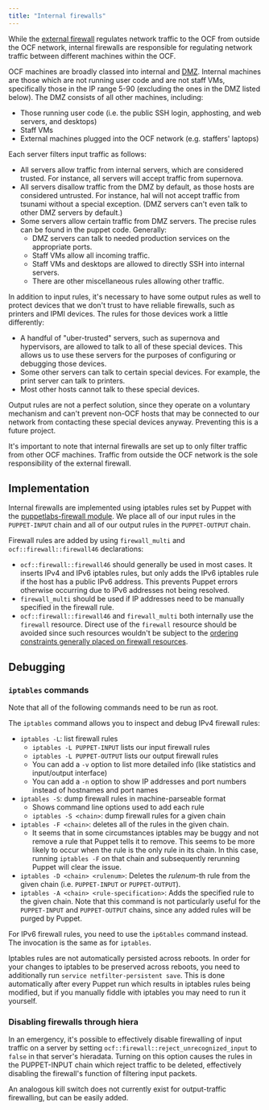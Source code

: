 ```yaml
---
title: "Internal firewalls"
---
```


While the [external firewall](/docs/staff/backend/firewall) regulates network
traffic to the OCF from outside the OCF network, internal firewalls are
responsible for regulating network traffic between different machines within the
OCF.

OCF machines are broadly classed into internal and [DMZ][dmz]. Internal machines
are those which are not running user code and are not staff VMs, specifically
those in the IP range 5-90 (excluding the ones in the DMZ listed below). The DMZ
consists of all other machines, including:

 * Those running user code (i.e. the public SSH login, apphosting, and web
   servers, and desktops)
 * Staff VMs
 * External machines plugged into the OCF network (e.g. staffers' laptops)

Each server filters input traffic as follows:

 * All servers allow traffic from internal servers, which are considered
   trusted. For instance, all servers will accept traffic from supernova.
 * All servers disallow traffic from the DMZ by default, as those hosts are
   considered untrusted. For instance, hal will not accept traffic from tsunami
   without a special exception. (DMZ servers can't even talk to other DMZ
   servers by default.)
 * Some servers allow certain traffic from DMZ servers. The precise rules can be
   found in the puppet code. Generally:
    * DMZ servers can talk to needed production services on the appropriate
      ports.
    * Staff VMs allow all incoming traffic.
    * Staff VMs and desktops are allowed to directly SSH into internal servers.
    * There are other miscellaneous rules allowing other traffic.

In addition to input rules, it's necessary to have some output rules as well to
protect devices that we don't trust to have reliable firewalls, such as printers
and IPMI devices. The rules for those devices work a little differently:

 * A handful of "uber-trusted" servers, such as supernova and hypervisors, are
   allowed to talk to all of these special devices. This allows us to use these
   servers for the purposes of configuring or debugging those devices.
 * Some other servers can talk to certain special devices. For example, the
   print server can talk to printers.
 * Most other hosts cannot talk to these special devices.

Output rules are not a perfect solution, since they operate on a voluntary
mechanism and can't prevent non-OCF hosts that may be connected to our network
from contacting these special devices anyway. Preventing this is a future
project.

It's important to note that internal firewalls are set up to only filter traffic
from other OCF machines. Traffic from outside the OCF network is the sole
responsibility of the external firewall.

[dmz]: https://en.wikipedia.org/wiki/DMZ_(computing)


## Implementation

Internal firewalls are implemented using iptables rules set by Puppet with the
[puppetlabs-firewall module][puppetlabs-firewall]. We place all of our input
rules in the `PUPPET-INPUT` chain and all of our output rules in the
`PUPPET-OUTPUT` chain.

Firewall rules are added by using `firewall_multi` and
`ocf::firewall::firewall46` declarations:
 * `ocf::firewall::firewall46` should generally be used in most cases. It
   inserts IPv4 and IPv6 iptables rules, but only adds the IPv6 iptables rule if
   the host has a public IPv6 address. This prevents Puppet errors otherwise
   occurring due to IPv6 addresses not being resolved.
 * `firewall_multi` should be used if IP addresses need to be manually specified
   in the firewall rule.
 * `ocf::firewall::firewall46` and `firewall_multi` both internally use the
   `firewall` resource. Direct use of the `firewall` resource should be avoided
   since such resources wouldn't be subject to the [ordering constraints
   generally placed on firewall resources][ordering].

[ordering]: https://github.com/ocf/puppet/blob/f3fdd5912a5dc5eafd9995412a9c5e85874dee31/manifests/site.pp#L50-L58
[puppetlabs-firewall]: https://forge.puppet.com/puppetlabs/firewall


## Debugging

### `iptables` commands

Note that all of the following commands need to be run as root.

The `iptables` command allows you to inspect and debug IPv4 firewall rules:

 * `iptables -L`: list firewall rules
    * `iptables -L PUPPET-INPUT` lists our input firewall rules
    * `iptables -L PUPPET-OUTPUT` lists our output firewall rules
    * You can add a `-v` option to list more detailed info (like statistics and
      input/output interface)
    * You can add a `-n` option to show IP addresses and port numbers instead of
      hostnames and port names
 * `iptables -S`: dump firewall rules in machine-parseable format
    * Shows command line options used to add each rule
    * `iptables -S <chain>`: dump firewall rules for a given chain
 * `iptables -F <chain>`: deletes all of the rules in the given chain.
    * It seems that in some circumstances iptables may be buggy and not remove a
      rule that Puppet tells it to remove. This seems to be more likely to occur
      when the rule is the only rule in its chain. In this case, running
      `iptables -F` on that chain and subsequently rerunning Puppet will clear
      the issue.
 * `iptables -D <chain> <rulenum>`: Deletes the _rulenum_-th rule from the given
   chain (i.e. `PUPPET-INPUT` or `PUPPET-OUTPUT`).
 * `iptables -A <chain> <rule-specification>`: Adds the specified rule to the
   given chain. Note that this command is not particularly useful for the
   `PUPPET-INPUT` and `PUPPET-OUTPUT` chains, since any added rules will be
   purged by Puppet.

For IPv6 firewall rules, you need to use the `ip6tables` command instead. The
invocation is the same as for `iptables`.

Iptables rules are not automatically persisted across reboots. In order for your
changes to iptables to be preserved across reboots, you need to additionally
run `service netfilter-persistent save`. This is done automatically after
every Puppet run which results in iptables rules being modified, but if you
manually fiddle with iptables you may need to run it yourself.

### Disabling firewalls through hiera

In an emergency, it's possible to effectively disable firewalling of input
traffic on a server by setting `ocf::firewall::reject_unrecognized_input` to
`false` in that server's hieradata. Turning on this option causes the rules in
the PUPPET-INPUT chain which reject traffic to be deleted, effectively disabling
the firewall's function of filtering input packets.

An analogous kill switch does not currently exist for output-traffic
firewalling, but can be easily added.
